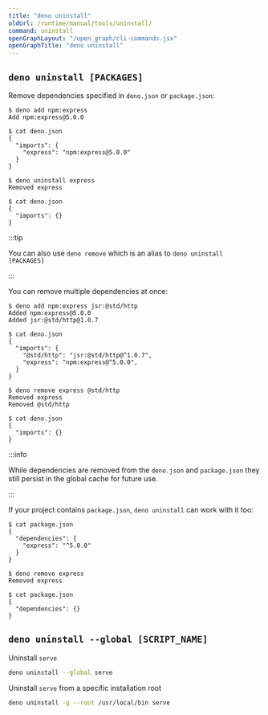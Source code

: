 ```yaml
---
title: "deno uninstall"
oldUrl: /runtime/manual/tools/uninstall/
command: uninstall
openGraphLayout: "/open_graph/cli-commands.jsx"
openGraphTitle: "deno uninstall"
---
```


## `deno uninstall [PACKAGES]`

Remove dependencies specified in `deno.json` or `package.json`:

```shell
$ deno add npm:express
Add npm:express@5.0.0

$ cat deno.json
{
  "imports": {
    "express": "npm:express@5.0.0"
  }
}
```

```shell
$ deno uninstall express
Removed express

$ cat deno.json
{
  "imports": {}
}
```

:::tip

You can also use `deno remove` which is an alias to `deno uninstall [PACKAGES]`

:::

You can remove multiple dependencies at once:

```shell
$ deno add npm:express jsr:@std/http
Added npm:express@5.0.0
Added jsr:@std/http@1.0.7

$ cat deno.json
{
  "imports": {
    "@std/http": "jsr:@std/http@^1.0.7",
    "express": "npm:express@^5.0.0",
  }
}
```

```shell
$ deno remove express @std/http
Removed express
Removed @std/http

$ cat deno.json
{
  "imports": {}
}
```

:::info

While dependencies are removed from the `deno.json` and `package.json` they
still persist in the global cache for future use.

:::

If your project contains `package.json`, `deno uninstall` can work with it too:

```shell
$ cat package.json
{
  "dependencies": {
    "express": "^5.0.0"
  }
}

$ deno remove express
Removed express

$ cat package.json
{
  "dependencies": {}
}
```

## `deno uninstall --global [SCRIPT_NAME]`

Uninstall `serve`

```bash
deno uninstall --global serve
```

Uninstall `serve` from a specific installation root

```bash
deno uninstall -g --root /usr/local/bin serve
```
